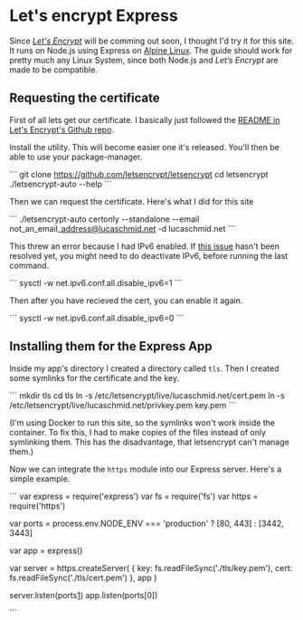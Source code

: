 # Let's encrypt Express

Since _[Let's Encrypt][1]_ will be comming out soon, I thought I'd try it for this site. It runs on Node.js using Express on [Alpine Linux][2]. The guide should work for pretty much any Linux System, since both Node.js and _Let’s Encrypt_ are made to be compatible.

## Requesting the certificate

First of all lets get our certificate. I basically just followed the [README in Let's Encrypt's Github repo][3].

Install the utility. This will become easier one it's released. You'll then be able to use your package-manager.

\`\`\`
git clone https://github.com/letsencrypt/letsencrypt
cd letsencrypt
./letsencrypt-auto --help
\`\`\`

Then we can request the certificate. Here's what I did for this site

\`\`\`
./letsencrypt-auto certonly --standalone --email not\_an\_email\_address@lucaschmid.net -d lucaschmid.net
\`\`\`

This threw an error because I had IPv6 enabled. If [this issue][4] hasn't been resolved yet, you might need to do deactivate IPv6, before running the last command.

\`\`\`
sysctl -w net.ipv6.conf.all.disable\_ipv6=1
\`\`\`

Then after you have recieved the cert, you can enable it again.

\`\`\`
sysctl -w net.ipv6.conf.all.disable\_ipv6=0
\`\`\`

## Installing them for the Express App

Inside my app's directory I created a directory called `tls`. Then I created some symlinks for the certificate and the key.

\`\`\`
mkdir tls
cd tls
ln -s /etc/letsencrypt/live/lucaschmid.net/cert.pem
ln -s /etc/letsencrypt/live/lucaschmid.net/privkey.pem key.pem
\`\`\`

(I'm using Docker to run this site, so the symlinks won't work inside the container. To fix this, I had to make copies of the files instead of only symlinking them. This has the disadvantage, that letsencrypt can't manage them.)

Now we can integrate the `https` module into our Express server. Here's a simple example.

\`\`\`
var express = require('express')
var fs = require('fs')
var https = require('https')

var ports = process.env.NODE\_ENV === 'production'
  ? [80, 443]
  : [3442, 3443]

var app = express()

var server = https.createServer(
  {
	key: fs.readFileSync('./tls/key.pem'),
	cert: fs.readFileSync('./tls/cert.pem')
  },
  app
)

server.listen(ports[1])
app.listen(ports[0])

\`\`\`


[1]:	https://letsencrypt.org/
[2]:	https://alpinelinux.org/
[3]:	https://github.com/letsencrypt/letsencrypt/blob/master/README.rst
[4]:	https://github.com/letsencrypt/boulder/issues/1046